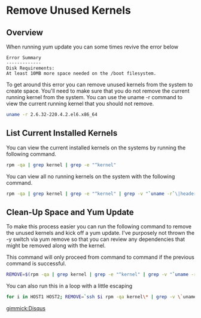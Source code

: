 # Remove Unused Kernels

Overview
--------

When running yum update you can some times revive the error below

````
Error Summary
-------------
Disk Requirements:
At least 10MB more space needed on the /boot filesystem.
````

To get around this error you can remove unused kernels from the system to create space.  You'll need to make sure that you do not remove the current running kernel from the system.  You can use the uname -r command to view the current running kernel that you should not remove.

```bash
uname -r 2.6.32-220.4.2.el6.x86_64
```

List Current Installed Kernels
------------------------------

You can view the current installed kernels on the systems by running the following command.

```bash
rpm -qa | grep kernel | grep -e "^kernel"
```

You can view all no running kernels on the system with the following command.

```bash
rpm -qa | grep kernel | grep -e "^kernel" | grep -v "`uname -r`\|headers\|firmware"
```

Clean-Up Space and Yum Update
-----------------------------

To make this process easier you can run the following command to remove the unused kernels and kick off a yum update.  I've purposely not thrown the -y switch via yum remove so that you can review any dependencies that might be removed along with the kernel.

This command will only proceed from command to command if the previous command is successful.

```bash
REMOVE=$(rpm -qa | grep kernel | grep -e "^kernel" | grep -v "`uname -r`\|headers\|firmware") && sudo yum remove ${REMOVE} && sudo yum update -y
```

You can also run this in a loop with a little escaping

```bash
for i in HOST1 HOST2; REMOVE=`ssh $i rpm -qa kernel\* | grep -v \`uname -r\`\|headers\|firmware` ; ssh $i yum -y remove $REMOVE ; ssh $i yum -y update ; done
```

[gimmick:Disqus](techtacoorg)
